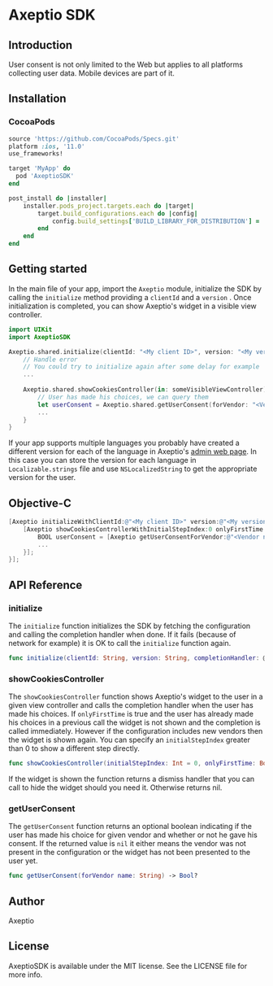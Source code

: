 # Axeptio SDK

## Introduction

User consent is not only limited to the Web but applies to all platforms collecting user data. Mobile devices are part of it.

## Installation

### **CocoaPods**

```ruby
source 'https://github.com/CocoaPods/Specs.git'
platform :ios, '11.0'
use_frameworks!

target 'MyApp' do
  pod 'AxeptioSDK'
end

post_install do |installer|
	installer.pods_project.targets.each do |target|
		target.build_configurations.each do |config|
			config.build_settings['BUILD_LIBRARY_FOR_DISTRIBUTION'] = 'YES'
		end
	end
end
```

## Getting started

In the main file of your app, import the `Axeptio` module, initialize the SDK by calling the `initialize` method providing a `clientId` and a  `version` . Once initialization is completed, you can show Axeptio's widget in a visible view controller.

```swift
import UIKit
import AxeptioSDK

Axeptio.shared.initialize(clientId: "<My client ID>", version: "<My version>") { error in
	// Handle error
	// You could try to initialize again after some delay for example
	...
	
	Axeptio.shared.showCookiesController(in: someVisibleViewController) { error in
		// User has made his choices, we can query them
		let userConsent = Axeptio.shared.getUserConsent(forVendor: "<Vendor name>")
		...
	}
}
```

If your app supports multiple languages you probably have created a different version for each of the language in Axeptio's [admin web page](https://admin.axeptio.eu). In this case you can store the version for each language in `Localizable.strings` file and use `NSLocalizedString` to get the appropriate version for the user.

## Objective-C

```objective-c
[Axeptio initializeWithClientId:@"<My client ID>" version:@"<My version>" completionHandler:^(NSError *error) {
	[Axeptio showCookiesControllerWithInitialStepIndex:0 onlyFirstTime:YES in:someVisibleViewController animated:YES completionHandler:^(NSError *error) {
		BOOL userConsent = [Axeptio getUserConsentForVendor:@"<Vendor name>"];
		...
	}];
}];
```

## API Reference

### initialize

The `initialize` function initializes the SDK by fetching the configuration and calling the completion handler when done. If it fails (because of network for example) it is OK to call the `initialize` function again.

```swift
func initialize(clientId: String, version: String, completionHandler: @escaping (Error?) -> Void)
```

### showCookiesController

The `showCookiesController` function shows Axeptio's widget to the user in a given view controller and calls the completion handler when the user has made his choices. If `onlyFirstTime` is true and the user has already made his choices in a previous call the widget is not shown and the completion is called immediately. However if the configuration includes new vendors then the widget is shown again. You can specify an `initialStepIndex` greater than 0 to show a different step directly.

```swift
func showCookiesController(initialStepIndex: Int = 0, onlyFirstTime: Bool = true, in viewController: UIViewController, animated: Bool = true, completionHandler: @escaping (Error?) -> Void) -> (() -> Void)?
```

If the widget is shown the function returns a dismiss handler that you can call to hide the widget should you need it. Otherwise returns nil.

### getUserConsent

The `getUserConsent` function returns an optional boolean indicating if the user has made his choice for given vendor and whether or not he gave his consent. If the returned value is `nil` it either means the vendor was not present in the configuration or the widget has not been presented to the user yet.

```swift
func getUserConsent(forVendor name: String) -> Bool?
```

## Author

Axeptio

## License

AxeptioSDK is available under the MIT license. See the LICENSE file for more info.

